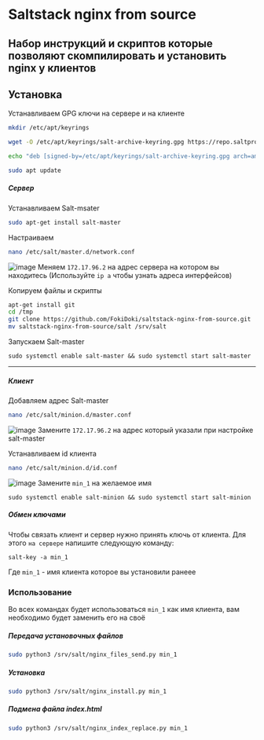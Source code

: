 # Saltstack nginx from source
## Набор инструкций и скриптов которые позволяют скомпилировать и установить nginx у клиентов 

## Установка


Устанавливаем GPG ключи на сервере и на клиенте
```sh
mkdir /etc/apt/keyrings
```
```sh
wget -O /etc/apt/keyrings/salt-archive-keyring.gpg https://repo.saltproject.io/salt/py3/ubuntu/22.04/amd64/SALT-PROJECT-GPG-PUBKEY-2023.gpg
```
```sh
echo "deb [signed-by=/etc/apt/keyrings/salt-archive-keyring.gpg arch=amd64] https://repo.saltproject.io/salt/py3/ubuntu/22.04/amd64/latest jammy main" | sudo tee /etc/apt/sources.list.d/salt.list
```
```sh
sudo apt update
```
##### Сервер



Устанавливаем Salt-msater
```sh
sudo apt-get install salt-master
```

Настраиваем 
```sh
nano /etc/salt/master.d/network.conf
```

![image](https://user-images.githubusercontent.com/23121394/235133396-dbfa1fe3-fdd3-4c90-a09f-81382c9d8403.png)
Меняем `172.17.96.2` на адрес сервера на котором вы находитесь (Используйте `ip a` чтобы узнать адреса интерфейсов)

Копируем файлы и скрипты
```sh
apt-get install git
cd /tmp
git clone https://github.com/FokiDoki/saltstack-nginx-from-source.git
mv saltstack-nginx-from-source/salt /srv/salt
```

Запускаем Salt-master
```
sudo systemctl enable salt-master && sudo systemctl start salt-master
```

---------------

##### Клиент


Добавляем адрес Salt-master
```sh
nano /etc/salt/minion.d/master.conf
```
![image](https://user-images.githubusercontent.com/23121394/235138078-9702e8d0-1595-4818-8a70-227bea8c3beb.png)
Замените `172.17.96.2` на адрес который указали при настройке salt-master


Устанавливаем id клиента
```sh
nano /etc/salt/minion.d/id.conf
```
![image](https://user-images.githubusercontent.com/23121394/235138511-f0a411d7-583a-423d-aa5b-6faa60945240.png)
Замените `min_1` на желаемое имя
```
sudo systemctl enable salt-minion && sudo systemctl start salt-minion
```

##### Обмен ключами

Чтобы связать клиент и сервер нужно принять ключь от клиента. Для этого `на сервере` напишите следующую команду:
```
salt-key -a min_1
```
Где `min_1` - имя клиента которое вы установили ранеее

### Использование

Во всех командах будет использоваться `min_1` как имя клиента, вам необходимо будет заменить его на своё 
##### Передача установочных файлов

```sh
sudo python3 /srv/salt/nginx_files_send.py min_1
```

##### Установка
```sh
sudo python3 /srv/salt/nginx_install.py min_1
```

##### Подмена файла index.html
```sh
sudo python3 /srv/salt/nginx_index_replace.py min_1
```

